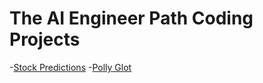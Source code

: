 # The AI Engineer Path Coding Projects

-[Stock Predictions](https://stock-predictions.pages.dev/)
-[Polly Glot](https://polly-glot.pages.dev/)
